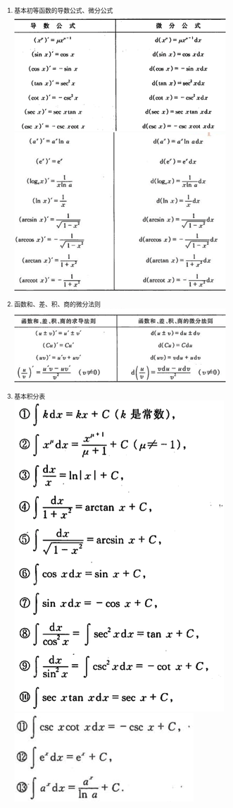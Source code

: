 1. 基本初等函数的导数公式、微分公式
![](./images/math_1.png)  
![](./images/math_2.png)  

2. 函数和、差、积、商的微分法则
![](./images/math_3.png)

3. 基本积分表
![](./images/math_4.png)
![](./images/math_5.png)